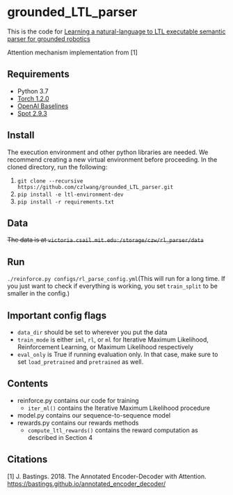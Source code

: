 # grounded_LTL_parser
This is the code for [Learning a natural-language to LTL executable semantic parser for grounded robotics](https://arxiv.org/abs/2008.03277)

Attention mechanism implementation from [1]

## Requirements
 - Python 3.7
 - [Torch 1.2.0](https://pytorch.org/get-started/locally/)
 - [OpenAI Baselines](https://github.com/openai/baselines)
 - [Spot 2.9.3](https://spot.lrde.epita.fr/install.html)

## Install
The execution environment and other python libraries are needed. We recommend creating a new virtual environment before proceeding.  In the cloned directory, run the following:
 1. `git clone --recursive https://github.com/czlwang/grounded_LTL_parser.git`
 2. `pip install -e ltl-environment-dev`
 3. `pip install -r requirements.txt`


## Data
~~The data is at `victoria.csail.mit.edu:/storage/czw/rl_parser/data`~~

## Run
`./reinforce.py configs/rl_parse_config.yml`(This will run for a long time. If you just want to check if everything is working, you set `train_split` to be smaller in the config.)

## Important config flags
- `data_dir` should be set to wherever you put the data
- `train_mode` is either `iml`, `rl`, or `ml` for Iterative Maximum Likelihood, Reinforcement Learning, or Maximum Likelihood respectively
- `eval_only` is True if running evaluation only. In that case, make sure to set `load_pretrained` and `pretrained` as well.

## Contents

- reinforce.py contains our code for training
	- `iter_ml()` contains the Iterative Maximum Likelihood procedure
- model.py contains our sequence-to-sequence model
- rewards.py contains our rewards methods
	- `compute_ltl_rewards()` contains the reward computation as described in Section 4

## Citations
[1] J. Bastings. 2018. The Annotated Encoder-Decoder with Attention. https://bastings.github.io/annotated_encoder_decoder/
